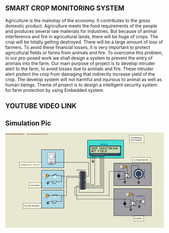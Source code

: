 ## SMART CROP MONITORING SYSTEM 

Agriculture is the mainstay of the economy. It contributes to the gross domestic product. Agriculture meets the food requirements of the people and produces several raw materials for industries. But because of animal interference and fire in agricultural lands, there will be huge of crops. The crop will be totally getting destroyed. There will be a large amount of loss of farmers. To avoid these financial losses, it is very important to protect agricultural fields or farms from animals and fire. To overcome this problem, in our pro-posed work we shall design a system to prevent the entry of animals into the farm. Our main purpose of project is to develop intruder alert to the farm, to avoid losses due to animals and fire. These intruder alert protect the crop from damaging that indirectly increase yield of the crop. The develop system will not harmful and injurious to animal as well as human beings. Theme of project is to design a intelligent security system for farm protection by using Embedded system.

## YOUTUBE VIDEO LINK
      
## Simulation Pic
 ![simuide](https://github.com/rajprasanth27k/M2-EmbSys/blob/83dfd9d83e6ef8505f002ff53e9ac4359dc0cf9b/Project/8_Output/simuide.PNG)


